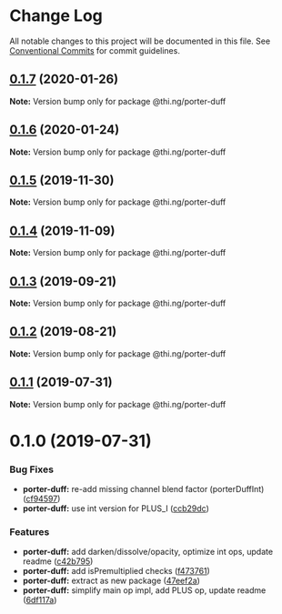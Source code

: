 # Change Log

All notable changes to this project will be documented in this file.
See [Conventional Commits](https://conventionalcommits.org) for commit guidelines.

## [0.1.7](https://github.com/thi-ng/umbrella/compare/@thi.ng/porter-duff@0.1.6...@thi.ng/porter-duff@0.1.7) (2020-01-26)

**Note:** Version bump only for package @thi.ng/porter-duff





## [0.1.6](https://github.com/thi-ng/umbrella/compare/@thi.ng/porter-duff@0.1.5...@thi.ng/porter-duff@0.1.6) (2020-01-24)

**Note:** Version bump only for package @thi.ng/porter-duff





## [0.1.5](https://github.com/thi-ng/umbrella/compare/@thi.ng/porter-duff@0.1.4...@thi.ng/porter-duff@0.1.5) (2019-11-30)

**Note:** Version bump only for package @thi.ng/porter-duff





## [0.1.4](https://github.com/thi-ng/umbrella/compare/@thi.ng/porter-duff@0.1.3...@thi.ng/porter-duff@0.1.4) (2019-11-09)

**Note:** Version bump only for package @thi.ng/porter-duff





## [0.1.3](https://github.com/thi-ng/umbrella/compare/@thi.ng/porter-duff@0.1.2...@thi.ng/porter-duff@0.1.3) (2019-09-21)

**Note:** Version bump only for package @thi.ng/porter-duff





## [0.1.2](https://github.com/thi-ng/umbrella/compare/@thi.ng/porter-duff@0.1.1...@thi.ng/porter-duff@0.1.2) (2019-08-21)

**Note:** Version bump only for package @thi.ng/porter-duff





## [0.1.1](https://github.com/thi-ng/umbrella/compare/@thi.ng/porter-duff@0.1.0...@thi.ng/porter-duff@0.1.1) (2019-07-31)

**Note:** Version bump only for package @thi.ng/porter-duff





# 0.1.0 (2019-07-31)


### Bug Fixes

* **porter-duff:** re-add missing channel blend factor (porterDuffInt) ([cf94597](https://github.com/thi-ng/umbrella/commit/cf94597))
* **porter-duff:** use int version for PLUS_I ([ccb29dc](https://github.com/thi-ng/umbrella/commit/ccb29dc))


### Features

* **porter-duff:** add darken/dissolve/opacity, optimize int ops, update readme ([c42b795](https://github.com/thi-ng/umbrella/commit/c42b795))
* **porter-duff:** add isPremultiplied checks ([f473761](https://github.com/thi-ng/umbrella/commit/f473761))
* **porter-duff:** extract as new package ([47eef2a](https://github.com/thi-ng/umbrella/commit/47eef2a))
* **porter-duff:** simplify main op impl, add PLUS op, update readme ([6df117a](https://github.com/thi-ng/umbrella/commit/6df117a))
